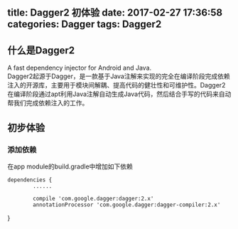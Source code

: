 title: Dagger2 初体验
date: 2017-02-27 17:36:58
categories: Dagger
tags: Dagger2
---

## 什么是Dagger2

  A fast dependency injector for Android and Java.<br>
  Dagger2起源于Dagger，是一款基于Java注解来实现的完全在编译阶段完成依赖注入的开源库，主要用于模块间解耦、提高代码的健壮性和可维护性。Dagger2在编译阶段通过apt利用Java注解自动生成Java代码，然后结合手写的代码来自动帮我们完成依赖注入的工作。
  
##  初步体验

### 添加依赖
  在app module的build.gradle中增加如下依赖

    dependencies {
            ......

            compile 'com.google.dagger:dagger:2.x'
            annotationProcessor 'com.google.dagger:dagger-compiler:2.x'
   }

  